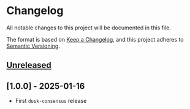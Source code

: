 # Changelog

All notable changes to this project will be documented in this file.

The format is based on [Keep a Changelog](https://keepachangelog.com/en/1.0.0/),
and this project adheres to [Semantic Versioning](https://semver.org/spec/v2.0.0.html).

## [Unreleased]

## [1.0.0] - 2025-01-16

- First `dusk-consensus` release


[Unreleased]: https://github.com/dusk-network/rusk/compare/consensus-1.0.0...HEAD
[0.1.0]: https://github.com/dusk-network/rusk/tree/consensus-1.0.0

